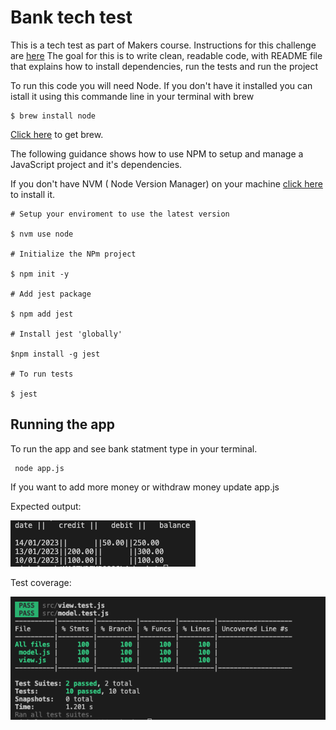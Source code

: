 # Bank tech test

This is a tech test as part of Makers course. 
Instructions for this challenge are [here](instructions.md)
The goal for this is to write clean, readable code, with README file that explains how to install dependencies, run the tests and run the project


To run this code you will need Node. If you don't have it installed you can istall it using this commande line in your terminal with brew 

```
$ brew install node
```

[Click here](https://brew.sh/) to get brew.

The following guidance shows how to use NPM to setup and manage a JavaScript project and it's dependencies. 

If you don't have NVM ( Node Version Manager) on your machine [click here](https://github.com/nvm-sh/nvm#installing-and-updating) to install it.

```
# Setup your enviroment to use the latest version 

$ nvm use node

# Initialize the NPm project

$ npm init -y

# Add jest package 

$ npm add jest

# Install jest 'globally'

$npm install -g jest 

# To run tests 

$ jest
```

## Running the app

To run the app and see bank statment type in your terminal. 
```
 node app.js 
```
If you want to add more money or withdraw money update app.js

Expected output: 

![statement](statement.png)

Test coverage:

![test](test_coverage.png)